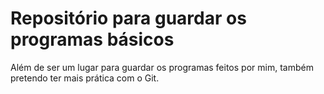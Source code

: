 # Repositório para guardar os programas básicos
Além de ser um lugar para guardar os programas feitos por mim, também pretendo ter mais prática com o Git.
